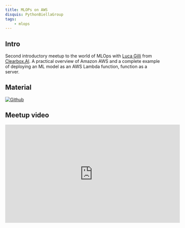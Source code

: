 ```yaml
---
title: MLOPs on AWS
disquis: PythonBiellaGroup
tags:
    - mlops
---
```


## Intro

Second introductory meetup to the world of MLOps with [Luca Gilli](https://www.linkedin.com/in/luca-gilli/) from [Clearbox.AI](https://www.clearbox.ai/).
A practical overview of Amazon AWS and a complete example of deploying an ML model as an AWS Lambda function, function as a server.

## Material

[![Github](https://img.shields.io/badge/GitHub-181717.svg?style=for-the-badge&logo=GitHub&logoColor=white)](https://github.com/PythonBiellaGroup/MaterialeSerate/tree/master/MLOps/02)

## Meetup video
<iframe width="560" height="315" src="https://www.youtube.com/embed/_HFd6ZnEzIU" title="YouTube video player" frameborder="0" allow="accelerometer; autoplay; clipboard-write; encrypted-media; gyroscope; picture-in-picture; web-share" allowfullscreen></iframe>